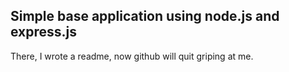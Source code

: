 Simple base application using node.js and express.js
----------------------------------------------------

There, I wrote a readme, now github will quit griping at me.
